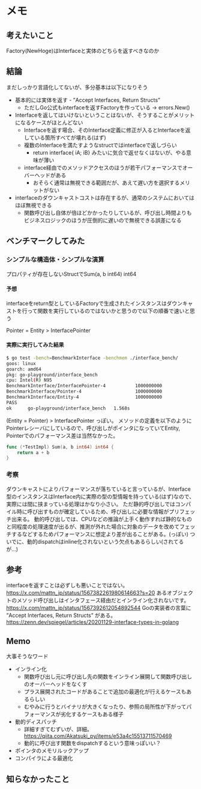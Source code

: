 # メモ

## 考えたいこと

Factory(NewHoge)はInterfaceと実体のどちらを返すべきなのか

## 結論

まだしっかり言語化してないが、多分基本は以下になりそう
- 基本的には実体を返す - ”Accept Interfaces, Return Structs”
  - ただしGo公式もinterfaceを返すFactoryを作っている -> errors.New()
- Interfaceを返してはいけないということはないが、そうすることがメリットになるケースがほとんどない
  - Interfaceを返す場合、そのInterface定義に修正が入るとInterfaceを返している箇所すべてが壊れる(はず)
  - 複数のInterfaceを満たすようなstructではinterfaceで返しづらい
    - return interface{ iA; iB} みたいに気合で返せなくはないが、やる意味が薄い
  - interface経由でのメソッドアクセスのほうが若干パフォーマンスでオーバーヘッドがある
    - おそらく通常は無視できる範囲だが、あえて遅い方を選択するメリットがない
- interfaceのダウンキャストコストは存在するが、通常のシステムにおいてはほぼ無視できる
  - 関数呼び出し自体が倍ほどかかったりしているが、呼び出し時間よりもビジネスロジックのほうが圧倒的に遅いので無視できる誤差になる

## ベンチマークしてみた

### シンプルな構造体・シンプルな演算

プロパティが存在しないStructでSum(a, b int64) int64

#### 予想

interfaceをreturn型としているFactoryで生成されたインスタンスはダウンキャストを行って関数を実行しているのではないかと思うので以下の順番で速いと思う

Pointer = Entity > InterfacePointer

#### 実際に実行してみた結果

```sh
$ go test -bench=BenchmarkInterface -benchmem ./interface_bench/
goos: linux
goarch: amd64
pkg: go-playground/interface_bench
cpu: Intel(R) N95
BenchmarkInterface/InterfacePointer-4           1000000000               0.6240 ns/op          0 B/op          0 allocs/op
BenchmarkInterface/Pointer-4                    1000000000               0.3840 ns/op          0 B/op          0 allocs/op
BenchmarkInterface/Entity-4                     1000000000               0.3747 ns/op          0 B/op          0 allocs/op
PASS
ok      go-playground/interface_bench   1.568s
```

(Entity = Pointer) > InterfacePointer っぽい。
メソッドの定義を以下のようにPointerレシーバにしているので、呼び出しがポインタになっていてEntity, Pointerでのパフォーマンス差は当然なかった。
```go
func (*TestImpl) Sum(a, b int64) int64 {
	return a + b
}
```

### 考察

ダウンキャストによりパフォーマンスが落ちていると言っているが、Interface型のインスタンスはInterface内に実際の型の型情報を持っている(はず)なので、実際には間に挟まっている処理はかなり小さい。
ただ静的呼び出しではコンパイル時に呼び出すものが確定しているため、呼び出しに必要な情報がプリフェッチ出来る。
動的呼び出しでは、CPUなどの推論が上手く動作すれば静的なものと同程度の処理速度が出るが、推測が外れた場合に対象のデータを改めてフェッチするなどするためパフォーマンスに想定より差が出ることがある。(っぽい)
ついでに、動的dispatchはinline化されないという欠点もあるらしい(されてるが...)

## 参考

interfaceを返すことは必ずしも悪いことではない。 https://x.com/mattn_jp/status/1567382261980614663?s=20
あるオブジェクトのメソッド呼び出しはインタフェース経由だとインライン化されないです。https://x.com/mattn_jp/status/1567392612054892544
Goの実装者の言葉に ”Accept Interfaces, Return Structs” がある。
https://zenn.dev/spiegel/articles/20201129-interface-types-in-golang

## Memo

大事そうなワード
- インライン化
  - 関数呼び出し元に呼び出し先の関数をインライン展開して関数呼び出しのオーバーヘッドをなくす
  - プラス展開されたコードがあることで追加の最適化が行えるケースもあるらしい
  - むやみに行うとバイナリが大きくなったり、参照の局所性が下がってパフォーマンスが劣化するケースもある様子
- 動的ディスパッチ
  - 詳細すぎてむずいが、詳細。https://qiita.com/Akatsuki_py/items/e53a4c15513711570469
  - 動的に呼び出す関数をdispatchするという意味っぽいい？
- ポインタのメモリルックアップ
- コンパイラによる最適化

## 知らなかったこと

